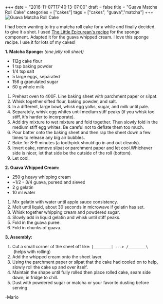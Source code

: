 +++
date = "2016-11-07T17:40:13-07:00"
draft = false
title = "Guava Matcha Roll Cake"
categories = ["cakes"]
tags = ["cakes", "guava","matcha"]
+++
![Guava Matcha Roll Cake](https://farm5.staticflickr.com/4230/35079293400_a9b0513434_h.jpg)

I had been wanting to try a matcha roll cake for a while and finally decided to give it a shot. I used [The Little Epicurean's recipe](http://www.thelittleepicurean.com/2014/03/matcha-green-tea-swiss-roll-strawberry-mousse.html) for the sponge component. Adapted it for the guava whipped cream. I love this sponge recipe. I use it for lots of my cakes!  

**1. Matcha Sponge:** *(one jelly roll sheet)*

- 112g cake flour
- 1 tsp baking powder
- 1/4 tsp salt
- 5 large eggs, separated
- 156 g granulated sugar
- 60 g whole milk

1. Preheat oven to 400F. Line baking sheet with parchment paper or silpat.
2. Whisk together sifted flour, baking powder, and salt.
3. In a different, large bowl, whisk egg yolks, sugar, and milk until pale.
4. Separately, whisk egg whites until medium stiff peaks (if you whisk too stiff, it's harder to incorporate).
5. Add dry mixture to wet mixture and fold together. Then slowly fold in the medium stiff egg whites. Be careful not to deflate them too much.
6. Pour batter onto the baking sheet and then rap the sheet down a few times to release any big air bubbles.
7. Bake for 8-9 minutes (a toothpick should go in and out cleanly).
8. Invert cake, remove silpat or parchment paper and let cool.Whichever side is nicer, let that side be the outside of the roll (bottom).
9. Let cool.

**2. Guava Whipped Cream:**

- 250 g heavy whipping cream
- ~1/2 - 3/4 guava, pureed and sieved 
- 2 g gelatin
- 10 ml water

1. Mix gelatin with water until apple sauce consistency.  
2. Melt until liquid, about 30 seconds in microwave if gelatin has set. 
3. Whisk together whipping cream and powdered sugar.
4. Slowly add in liquid gelatin and whisk until stiff peaks.
5. Fold in the guava puree.
6. Fold in chunks of guava.

**3. Assembly:**

1. Cut a small corner of the sheet off like: `|________| ---> /________\`  (helps with rolling)
2. Add the whipped cream onto the sheet layer.
3. Using the parchment paper or silpat that the cake had cooled on to help, slowly roll the cake up and over itself.
4. Maintain the shape until fully rolled then place rolled cake, seam side down, in fridge to chill.
5. Dust with powdered sugar or matcha or your favorite dusting before serving.

-Mario